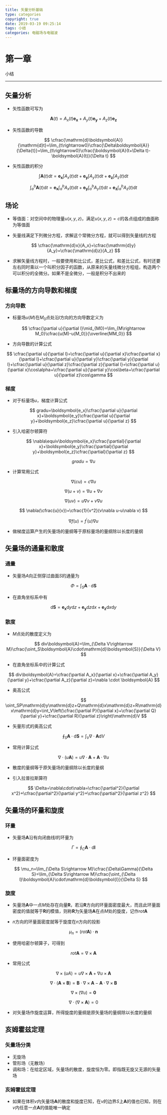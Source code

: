 ```yaml
---
title: 矢量分析基础
type: categories
copyright: true
date: 2019-03-19 09:25:14
tags: 小结
categories: 电磁场与电磁波
---
```


# 第一章

小结

***

<!-- more -->

## 矢量分析

* 矢性函数可写为

$$
\boldsymbol{A}(t)=A_x(t)\boldsymbol{e_x}+A_y(t)\boldsymbol{e_y}+A_z(t)\boldsymbol{e_z}
$$

* 矢性函数的导数

$$
\cfrac{\mathrm{d}\boldsymbol{A}}{\mathrm{d}t}=\lim_{t\rightarrow0}\cfrac{\Delta\boldsymbol{A}}{\Delta{t}}=\lim_{t\rightarrow0}\cfrac{\boldsymbol{A}(t+\Delta t)-\boldsymbol{A}(t)}{\Delta t}
$$

* 矢性函数的积分

$$
\int\boldsymbol{A}(t)\mathrm{d}t=\boldsymbol{e_x}\int A_x(t)\mathrm{d}t+\boldsymbol{e_y}\int A_y(t)\mathrm{d}t+\boldsymbol{e_z}\int A_z(t)\mathrm{d}t
$$

$$
\int_a^b\boldsymbol{A}(t)\mathrm{d}t=\boldsymbol{e_x}\int_a^b A_x(t)\mathrm{d}t+\boldsymbol{e_y}\int_a^b A_y(t)\mathrm{d}t+\boldsymbol{e_z}\int_a^b A_z(t)\mathrm{d}t
$$

## 场论

* 等值面：对空间中的物理量$u(x,y,z)$，满足$u(x,y,z)=c$的各点组成的曲面称为等值面

* 矢量线满足下列微分方程，求解这个常微分方程，就可以得到矢量线的方程

$$
\cfrac{\mathrm{d}x}{A_x}=\cfrac{\mathrm{d}y}{A_y}=\cfrac{\mathrm{d}z}{A_z}
$$

* 求解矢量线方程时，一般要使用和比公式，差比公式，和差比公式，有时还要左右同时乘以一个叫积分因子的函数，从原来的矢量线微分方程组，构造两个可以积分的全微分。如果不是全微分，一般是积分不出来的

## 标量场的方向导数和梯度

### 方向导数

* 标量场$u(M)$在$M_0$点处沿$l$方向的方向导数定义为

$$
\cfrac{\partial u}{\partial l}\mid_{M0}=\lim_{M\rightarrow M_0}\cfrac{u(M)-u(M_0)}{\overline{MM_0}}
$$

* 方向导数的计算公式

$$
\cfrac{\partial u}{\partial l}=\cfrac{\partial u}{\partial x}\cfrac{\partial x}{\partial l}+\cfrac{\partial u}{\partial y}\cfrac{\partial y}{\partial l}+\cfrac{\partial u}{\partial z}\cfrac{\partial z}{\partial l}=\cfrac{\partial u}{\partial x}\cos\alpha+\cfrac{\partial u}{\partial y}\cos\beta+\cfrac{\partial u}{\partial z}\cos\gamma
$$



### 梯度

* 对于标量场$u$，梯度计算公式

$$
gradu=\boldsymbol{e_x}\cfrac{\partial u}{\partial x}+\boldsymbol{e_y}\cfrac{\partial u}{\partial y}+\boldsymbol{e_z}\cfrac{\partial u}{\partial z}
$$

* 引入哈密尔顿算符

$$
\nabla\equiv\boldsymbol{e_x}\cfrac{\partial}{\partial x}+\boldsymbol{e_y}\cfrac{\partial}{\partial y}+\boldsymbol{e_z}\cfrac{\partial}{\partial z}
$$

$$
gradu=\nabla u
$$

* 计算常用公式

$$
\nabla(cu)=c\nabla u
$$

$$
\nabla(u+v)=\nabla u+\nabla v
$$

$$
\nabla(uv)=u\nabla v+v\nabla u
$$

$$
\nabla(\cfrac{u}{v})=\cfrac{1}{v^2}(v\nabla u-u\nabla v)
$$

$$
\nabla f(u)=f^{\prime}(u)\nabla u
$$

* 做梯度运算产生的矢量场的量纲等于原标量场的量纲除以长度的量纲

## 矢量场的通量和散度

### 通量

* 矢量场$A$向正侧穿过曲面$S$的通量为

$$
\Phi=\int_S\boldsymbol{A}\cdot\mathrm{d}\boldsymbol{S}
$$

* 在直角坐标系中有

$$
\mathrm{d}\boldsymbol{S}=\boldsymbol{e_x}\mathrm{d}y\mathrm{d}z+\boldsymbol{e_y}\mathrm{d}z\mathrm{d}x+\boldsymbol{e_z}\mathrm{d}x\mathrm{d}y
$$

### 散度

* $M$点处的散度定义为

$$
div\boldsymbol{A}=\lim_{\Delta V\rightarrow M}\cfrac{\oint_S\boldsymbol{A}\cdot\mathrm{d}\boldsymbol{S}}{\Delta V}
$$

* 在直角坐标系中的计算公式

$$
div\boldsymbol{A}=\cfrac{\partial A_x}{\partial x}+\cfrac{\partial A_y}{\partial y}+\cfrac{\partial A_z}{\partial z}=\nabla \cdot \boldsymbol{A}
$$

* 奥高公式

$$
\oint_SP\mathrm{d}y\mathrm{d}z+Q\mathrm{d}x\mathrm{d}z+R\mathrm{d}x\mathrm{d}y=\int_V\left(\cfrac{\partial P}{\partial x}+\cfrac{\partial Q}{\partial y}+\cfrac{\partial R}{\partial z}\right)\mathrm{d}V
$$

* 矢量形式的奥高公式

$$
\oint_S\boldsymbol{A}\cdot\mathrm{d}\boldsymbol{S}=\int_V\nabla\cdot\boldsymbol{A}\mathrm{d}V
$$

* 常用计算公式

$$
\nabla\cdot(u\boldsymbol{A})=u\nabla\cdot \boldsymbol{A}+\boldsymbol{A}\cdot\nabla u
$$

* 散度的量纲等于原矢量场的量纲除以长度的量纲

* 引入拉普拉斯算符

$$
\Delta=\nabla\cdot\nabla=\cfrac{\partial^2}{\partial x^2}+\cfrac{\partial^2}{\partial y^2}+\cfrac{\partial^2}{\partial z^2}
$$

## 矢量场的环量和旋度

### 环量

* 矢量场$\boldsymbol{A}$沿有向闭曲线$l$的环量为

$$
\Gamma=\oint_C\boldsymbol{A}\cdot\mathrm{d}\boldsymbol{l}
$$

* 环量面密度为

$$
\mu_n=\lim_{\Delta S\rightarrow M}\cfrac{\Delta\Gamma}{\Delta S}=\lim_{\Delta S\rightarrow M}\cfrac{\oint_{\Delta l}\boldsymbol{A}\cdot\mathrm{d}\boldsymbol{l}}{\Delta S}
$$

### 旋度

* 矢量场$\boldsymbol{A}$中一点$M$处存在向量$\boldsymbol{R}$，若沿$\boldsymbol{R}$方向的环量面密度最大，而且此环量面密度的值就等于$\boldsymbol{R}$的模值，则称$\boldsymbol{R}$为矢量场$\boldsymbol{A}$在点$M$处的旋度，记作$rot\boldsymbol{A}$

* $n$方向的环量面密度就等于旋度在$n$方向的投影

$$
\mu_n=(rot\boldsymbol{A})\cdot\boldsymbol{n}
$$

* 使用哈密尔顿算子，可得到

$$
rot\boldsymbol{A}=\nabla\times\boldsymbol{A}
$$

* 常用公式

$$
\nabla\times(uA)=u\nabla\times\boldsymbol{A}+\nabla u\times\boldsymbol{A}
$$

$$
\nabla \cdot(\boldsymbol{A}\times\boldsymbol{B})=\boldsymbol{B}\cdot\nabla\times\boldsymbol{A}-\boldsymbol{A}\cdot\nabla\times\boldsymbol{B}
$$

$$
\nabla\times(\nabla u)=\boldsymbol{0}
$$

$$
\nabla\cdot(\nabla\times\boldsymbol{A})=0
$$

* 对矢量场作旋度运算，所得旋度的量纲是原矢量场的量纲除以长度的量纲

## 亥姆霍兹定理

### 矢量场分类

* 无旋场
* 管形场（无散场）
* 调和场：在给定区域，矢量场的散度，旋度恒为零。即指既无旋又无源的矢量场

### 亥姆霍兹定理

* 如果在体积$v$内矢量场$\boldsymbol{A}$的散度和旋度已知，在$v$的边界$S$上$\boldsymbol{A}$的值也已知，则在$v$内任意一点$\boldsymbol{A}$的值能唯一确定

